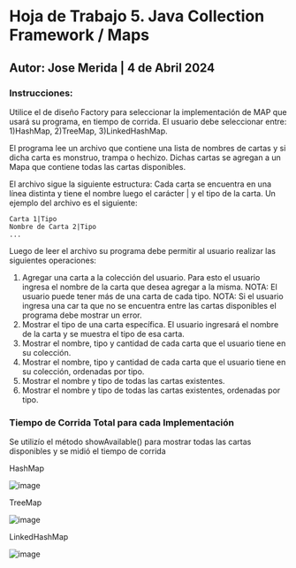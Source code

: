 # Hoja de Trabajo 5. Java Collection Framework / Maps
## Autor: Jose Merida | 4 de Abril 2024
### Instrucciones:
Utilice el de diseño Factory para seleccionar la implementación de MAP que usará su programa, en tiempo de corrida. El
usuario debe seleccionar entre: 1)HashMap, 2)TreeMap, 3)LinkedHashMap.

El programa lee un archivo que contiene una lista de nombres de cartas y si dicha carta es monstruo, trampa o hechizo.
Dichas cartas se agregan a un Mapa que contiene todas las cartas disponibles.

El archivo sigue la siguiente estructura: Cada carta se encuentra en una línea distinta y tiene el nombre luego el carácter | y el
tipo de la carta. Un ejemplo del archivo es el siguiente:
```
Carta 1|Tipo
Nombre de Carta 2|Tipo
...
```
Luego de leer el archivo su programa debe permitir al usuario realizar las siguientes operaciones:
1. Agregar una carta a la colección del usuario. Para esto el usuario ingresa el nombre de la carta que desea agregar a
la misma. NOTA: El usuario puede tener más de una carta de cada tipo. NOTA: Si el usuario ingresa una car ta que
no se encuentra entre las cartas disponibles el programa debe mostrar un error.
2. Mostrar el tipo de una carta específica. El usuario ingresará el nombre de la carta y se muestra el tipo de esa carta.
3. Mostrar el nombre, tipo y cantidad de cada carta que el usuario tiene en su colección.
4. Mostrar el nombre, tipo y cantidad de cada carta que el usuario tiene en su colección, ordenadas por tipo.
5. Mostrar el nombre y tipo de todas las cartas existentes.
6. Mostrar el nombre y tipo de todas las cartas existentes, ordenadas por tipo.

### Tiempo de Corrida Total para cada Implementación
Se utilizío el método showAvailable() para mostrar todas las cartas disponibles y se midió el tiempo de corrida

HashMap

![image](https://github.com/user-attachments/assets/64e6f451-31f2-48f0-96e0-faef540b7177)

TreeMap

![image](https://github.com/user-attachments/assets/c05e2c95-cc07-4cf3-ae2a-3ff947507de6)

LinkedHashMap

![image](https://github.com/user-attachments/assets/2340af0d-f7a8-40d0-bdc1-4933f082799b)
